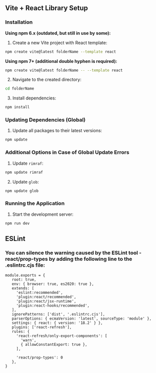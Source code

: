 ## Vite + React Library Setup

### Installation

**Using npm 6.x (outdated, but still in use by some):**

1.  Create a new Vite project with React template:

```bash
npm create vite@latest folderName --template react
```

**Using npm 7+ (additional double hyphen is required):**

```bash
npm create vite@latest folderName -- --template react
```

2.  Navigate to the created directory:

```bash
cd folderName
```

3.  Install dependencies:

```bash
npm install
```

### Updating Dependencies (Global)

1.  Update all packages to their latest versions:

```bash
npm update
```

### Additional Options in Case of Global Update Errors

1.  Update `rimraf`:

```bash
npm update rimraf
```

2.  Update `glob`:

```bash
npm update glob
```

### Running the Application

1.  Start the development server:

```bash
npm run dev
```

## ESLint
### You can silence the warning caused by the ESLint tool - react/prop-types by adding the following line to the .eslintrc.cjs file:

```
module.exports = {
   root: true,
   env: { browser: true, es2020: true },
   extends: [
     'eslint:recommended',
     'plugin:react/recommended',
     'plugin:react/jsx-runtime',
     'plugin:react-hooks/recommended',
   ],
   ignorePatterns: ['dist', '.eslintrc.cjs'],
   parserOptions: { ecmaVersion: 'latest', sourceType: 'module' },
   settings: { react: { version: '18.2' } },
   plugins: ['react-refresh'],
   rules: {
     'react-refresh/only-export-components': [
       'warn',
       { allowConstantExport: true },
     ],

     'react/prop-types': 0
   },
}
```
